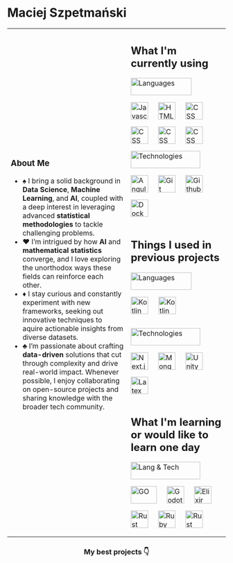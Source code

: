 <!--
<div align="center">

[<img width="1024" alt="Train GIF" src="./assets/baner.gif">](https://www.newgrounds.com/art/view/alexthetrain-1/i-like-trains)

</div>
-->
# Maciej Szpetmański

<table>
<td>

### About Me    
 - ♠️ I bring a solid background in **Data Science**, **Machine Learning**, and **AI**, coupled with a deep interest in leveraging advanced **statistical methodologies** to tackle challenging problems.
 - ♥️ I’m intrigued by how **AI** and **mathematical statistics** converge, and I love exploring the unorthodox ways these fields can reinforce each other.
 - ♦️ I stay curious and constantly experiment with new frameworks, seeking out innovative techniques to aquire actionable insights from diverse datasets.
 - ♣️ I’m passionate about crafting **data-driven** solutions that cut through complexity and drive real-world impact. Whenever possible, I enjoy collaborating on open-source projects and sharing knowledge with the broader tech community.
  
</td>
<td>

## What I'm currently using

<img 
  src="https://img.shields.io/badge/Languages-%231f2937"
  width="140"
  height="40"
  alt="Languages"
  align="left"
  style="padding: 0 20px 16px 0">
[<img align="left" width="40" height="40" alt="Javascript" src="https://api.iconify.design/devicon:javascript.svg" style="padding: 0 20px 16px 0">](https://en.wikipedia.org/wiki/JavaScript "Javascript")
[<img align="left" width="40" height="40" alt="HTML" src="https://api.iconify.design/devicon:html5.svg" style="padding: 0 20px 16px 0">](https://en.wikipedia.org/wiki/HTML "HTML")
[<img align="left" width="40" height="40" alt="CSS" src="https://api.iconify.design/devicon:css3.svg" style="padding: 0 20px 16px 0">](https://en.wikipedia.org/wiki/CSS "CSS")
[<img align="left" width="40" height="40" alt="CSS" src="https://api.iconify.design/devicon:java.svg" style="padding: 0 20px 16px 0">]((https://en.wikipedia.org/wiki/Java_(programming_language)) "Java")
[<img align="left" width="40" height="40" alt="CSS" src="https://api.iconify.design/devicon:python.svg" style="padding: 0 20px 16px 0">]((https://en.wikipedia.org/wiki/Python_(programming_language)) "Python")
[<img align="left" width="40" height="40" alt="CSS" src="https://api.iconify.design/devicon:rstudio.svg" style="padding: 0 20px 16px 0">]((https://en.wikipedia.org/wiki/R_(programming_language)) "R")


<img 
  src="https://img.shields.io/badge/Technologies-%231f2937"
  width="160"
  height="40"
  alt="Technologies"
  align="left"
  style="padding: 0 20px 16px 0">
[<img align="left" width="40" height="40" alt="Angular" src="https://api.iconify.design/devicon:angular.svg" style="padding: 0 20px 16px 0"/>](https://angular.dev/ "Angular")
[<img align="left" width="40" height="40" alt="Git" src="https://api.iconify.design/devicon:git.svg" style="padding: 0 20px 16px 0">](https://git-scm.com "Git")
[<picture><source media="(prefers-color-scheme: light)" srcset="https://api.iconify.design/simple-icons:github.svg?color=%23000000" /><img align="left" width="40" height="40" alt="Github" src="https://api.iconify.design/simple-icons:github.svg?color=%23ffffff" style="padding: 0 20px 16px 0"/></picture>](https://github.com "Github")
[<img width="40" height="40" alt="Docker" src="https://api.iconify.design/logos:docker-icon.svg" style="padding: 0 20px 16px 0">](https://www.docker.com "Docker")

## Things I used in previous projects

<img 
  src="https://img.shields.io/badge/Languages-%231f2937"
  width="140"
  height="40"
  alt="Languages"
  align="left"
  style="padding: 0 20px 16px 0">
  [<img width="40" height="40" alt="Kotlin" src="https://api.iconify.design/devicon:kotlin.svg" style="padding: 0 20px 16px 0">](https://kotlinlang.org "Kotlin")
  [<img width="40" height="40" alt="Kotlin" src="https://api.iconify.design/devicon:solidity.svg" style="padding: 0 20px 16px 0">](https://solidity.org "Solidity")

<img 
  src="https://img.shields.io/badge/Technologies-%231f2937"
  width="160"
  height="40"
  alt="Technologies"
  align="left"
  style="padding: 0 20px 16px 0">
[<img align="left" width="40" height="40" alt="Next.js" src="https://api.iconify.design/logos:nextjs-icon.svg" style="padding: 0 20px 16px 0">](https://nextjs.org "Next.js")
[<img align="left" width="40" height="40" alt="MongoDB" src="https://api.iconify.design/devicon:mongodb.svg" style="padding: 0 20px 16px 0">](https://mongodb.com "MongoDB")
[<picture><source media="(prefers-color-scheme: light)" srcset="https://api.iconify.design/bi:unity.svg?color=%23000000" /><img align="left" width="40" height="40" alt="Unity" src="https://api.iconify.design/bi:unity.svg?color=%23ffffff" style="padding: 0 20px 16px 0"/></picture>](https://unity.com "Unity")
[<img width="40" height="40" alt="Latex" src="https://api.iconify.design/cib:latex.svg?color=%23088484" style="padding: 0 20px 16px 0">](https://www.latex-project.org "Latex")

## What I'm learning or would like to learn one day

<img 
  src="https://img.shields.io/badge/Lang & Tech-%231f2937"
  width="160"
  height="40"
  alt="Lang & Tech"
  align="left"
  style="padding: 0 20px 16px 0">
[<img align="left" width="60" height="40" alt="GO" src="https://api.iconify.design/logos:go.svg" style="padding: 0 20px 16px 0">](https://go.dev "GO")
[<img align="left" width="40" height="40" alt="Godot" src="https://api.iconify.design/devicon:godot.svg" style="padding: 0 20px 16px 0">](https://godotengine.org "Godot")
[<img align="left" width="40" height="40" alt="Elixir" src="https://api.iconify.design/devicon:elixir.svg" style="padding: 0 20px 16px 0">](https://elixir-lang.org "Elixir")
[<img align="left" width="40" height="40" alt="Rust" src="https://api.iconify.design/vscode-icons:file-type-rust.svg" style="padding: 0 20px 16px 0">](https://www.rust-lang.org "Rust")
[<img align="left" width="40" height="40" alt="Ruby" src="https://api.iconify.design/vscode-icons:file-type-ruby.svg" style="padding: 0 20px 16px 0">](https://www.ruby-lang.org "Ruby")
[<img align="left" width="40" height="40" alt="Rust" src="https://api.iconify.design/vscode-icons:file-type-cpp.svg" style="padding: 0 20px 16px 0">](https://www.cplusplus.com "C++")

</td>
</table>

<div align="center"> 

### My best projects 👇

</div>
<!--
**MaciejSzpetmanski/MaciejSzpetmanski** is a ✨ _special_ ✨ repository because its `README.md` (this file) appears on your GitHub profile.

Here are some ideas to get you started:

- 🔭 I’m currently working on ...
- 🌱 I’m currently learning ...
- 👯 I’m looking to collaborate on ...
- 🤔 I’m looking for help with ...
- 💬 Ask me about ...
- 📫 How to reach me: ...
- 😄 Pronouns: ...
- ⚡ Fun fact: ...
-->
